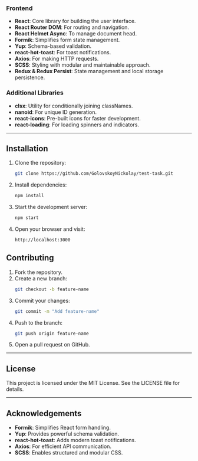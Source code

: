 
### Frontend

- **React**: Core library for building the user interface.
- **React Router DOM**: For routing and navigation.
- **React Helmet Async**: To manage document head.
- **Formik**: Simplifies form state management.
- **Yup**: Schema-based validation.
- **react-hot-toast**: For toast notifications.
- **Axios**: For making HTTP requests.
- **SCSS**: Styling with modular and maintainable approach.
- **Redux & Redux Persist**: State management and local storage persistence.

### Additional Libraries

- **clsx**: Utility for conditionally joining classNames.
- **nanoid**: For unique ID generation.
- **react-icons**: Pre-built icons for faster development.
- **react-loading**: For loading spinners and indicators.

---

## Installation

1. Clone the repository:

   ```bash
   git clone https://github.com/GolovskoyNickolay/test-task.git
   ```

2. Install dependencies:

   ```bash
   npm install
   ```

3. Start the development server:

   ```bash
   npm start
   ```

4. Open your browser and visit:
   ```
   http://localhost:3000
   ```

## Contributing

1. Fork the repository.
2. Create a new branch:
   ```bash
   git checkout -b feature-name
   ```
3. Commit your changes:
   ```bash
   git commit -m "Add feature-name"
   ```
4. Push to the branch:
   ```bash
   git push origin feature-name
   ```
5. Open a pull request on GitHub.

---

## License

This project is licensed under the MIT License. See the LICENSE file for details.

---

## Acknowledgements

- **Formik**: Simplifies React form handling.
- **Yup**: Provides powerful schema validation.
- **react-hot-toast**: Adds modern toast notifications.
- **Axios**: For efficient API communication.
- **SCSS**: Enables structured and modular CSS.
